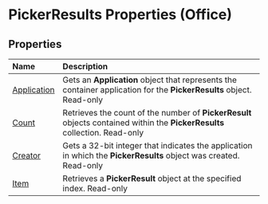 
# PickerResults Properties (Office)

## Properties



|**Name**|**Description**|
|:-----|:-----|
|[Application](bf1b5b3a-f430-9c2e-cd51-dc0eab0ed26c.md)|Gets an  **Application** object that represents the container application for the **PickerResults** object. Read-only|
|[Count](e5085585-9f4d-938c-0b0c-895e11d7f44c.md)|Retrieves the count of the number of  **PickerResult** objects contained within the **PickerResults** collection. Read-only|
|[Creator](de3c46dc-0655-4966-f2ac-7bbcdfacffca.md)|Gets a 32-bit integer that indicates the application in which the  **PickerResults** object was created. Read-only|
|[Item](a871f16f-8278-87bd-3633-5e273bc8865f.md)|Retrieves a  **PickerResult** object at the specified index. Read-only|

